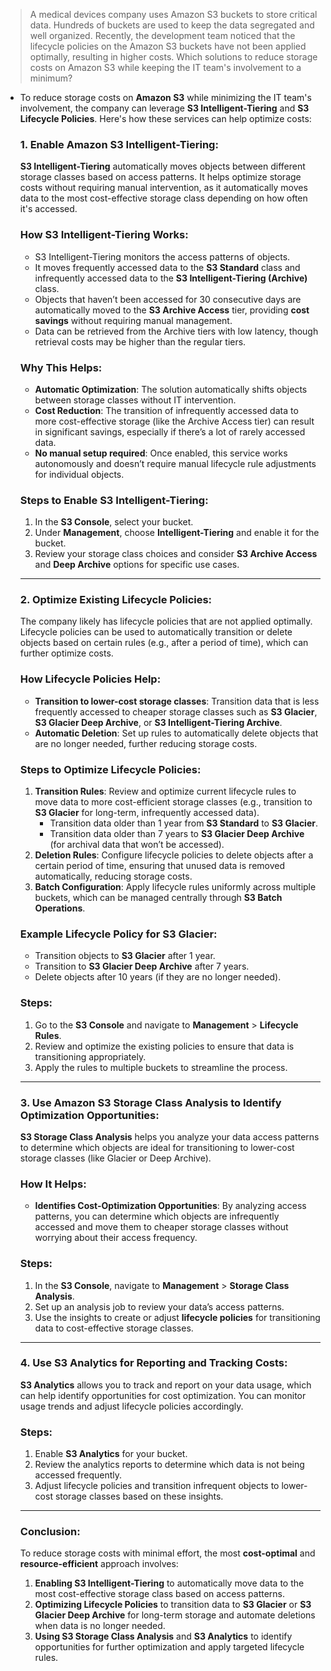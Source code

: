 > A medical devices company uses Amazon S3 buckets to store critical data. Hundreds of buckets are used to keep the data segregated and well organized. Recently, the development team noticed that the lifecycle policies on the Amazon S3 buckets have not been applied optimally, resulting in higher costs. Which solutions to reduce storage costs on Amazon S3 while keeping the IT team's involvement to a minimum?

- To reduce storage costs on **Amazon S3** while minimizing the IT team's involvement, the company can leverage **S3 Intelligent-Tiering** and **S3 Lifecycle Policies**. Here's how these services can help optimize costs:

    ### **1. Enable Amazon S3 Intelligent-Tiering:**

    **S3 Intelligent-Tiering** automatically moves objects between different storage classes based on access patterns. It helps optimize storage costs without requiring manual intervention, as it automatically moves data to the most cost-effective storage class depending on how often it's accessed.

    ### **How S3 Intelligent-Tiering Works:**

    - S3 Intelligent-Tiering monitors the access patterns of objects.
    - It moves frequently accessed data to the **S3 Standard** class and infrequently accessed data to the **S3 Intelligent-Tiering (Archive)** class.
    - Objects that haven’t been accessed for 30 consecutive days are automatically moved to the **S3 Archive Access** tier, providing **cost savings** without requiring manual management.
    - Data can be retrieved from the Archive tiers with low latency, though retrieval costs may be higher than the regular tiers.

    ### **Why This Helps**:

    - **Automatic Optimization**: The solution automatically shifts objects between storage classes without IT intervention.
    - **Cost Reduction**: The transition of infrequently accessed data to more cost-effective storage (like the Archive Access tier) can result in significant savings, especially if there’s a lot of rarely accessed data.
    - **No manual setup required**: Once enabled, this service works autonomously and doesn’t require manual lifecycle rule adjustments for individual objects.

    ### **Steps to Enable S3 Intelligent-Tiering**:

    1. In the **S3 Console**, select your bucket.
    2. Under **Management**, choose **Intelligent-Tiering** and enable it for the bucket.
    3. Review your storage class choices and consider **S3 Archive Access** and **Deep Archive** options for specific use cases.

    ---

    ### **2. Optimize Existing Lifecycle Policies:**

    The company likely has lifecycle policies that are not applied optimally. Lifecycle policies can be used to automatically transition or delete objects based on certain rules (e.g., after a period of time), which can further optimize costs.

    ### **How Lifecycle Policies Help**:

    - **Transition to lower-cost storage classes**: Transition data that is less frequently accessed to cheaper storage classes such as **S3 Glacier**, **S3 Glacier Deep Archive**, or **S3 Intelligent-Tiering Archive**.
    - **Automatic Deletion**: Set up rules to automatically delete objects that are no longer needed, further reducing storage costs.

    ### **Steps to Optimize Lifecycle Policies**:

    1. **Transition Rules**: Review and optimize current lifecycle rules to move data to more cost-efficient storage classes (e.g., transition to **S3 Glacier** for long-term, infrequently accessed data).
        - Transition data older than 1 year from **S3 Standard** to **S3 Glacier**.
        - Transition data older than 7 years to **S3 Glacier Deep Archive** (for archival data that won’t be accessed).
    2. **Deletion Rules**: Configure lifecycle policies to delete objects after a certain period of time, ensuring that unused data is removed automatically, reducing storage costs.
    3. **Batch Configuration**: Apply lifecycle rules uniformly across multiple buckets, which can be managed centrally through **S3 Batch Operations**.

    ### **Example Lifecycle Policy for S3 Glacier**:

    - Transition objects to **S3 Glacier** after 1 year.
    - Transition to **S3 Glacier Deep Archive** after 7 years.
    - Delete objects after 10 years (if they are no longer needed).

    ### **Steps**:

    1. Go to the **S3 Console** and navigate to **Management** > **Lifecycle Rules**.
    2. Review and optimize the existing policies to ensure that data is transitioning appropriately.
    3. Apply the rules to multiple buckets to streamline the process.

    ---

    ### **3. Use Amazon S3 Storage Class Analysis to Identify Optimization Opportunities:**

    **S3 Storage Class Analysis** helps you analyze your data access patterns to determine which objects are ideal for transitioning to lower-cost storage classes (like Glacier or Deep Archive).

    ### **How It Helps**:

    - **Identifies Cost-Optimization Opportunities**: By analyzing access patterns, you can determine which objects are infrequently accessed and move them to cheaper storage classes without worrying about their access frequency.

    ### **Steps**:

    1. In the **S3 Console**, navigate to **Management** > **Storage Class Analysis**.
    2. Set up an analysis job to review your data’s access patterns.
    3. Use the insights to create or adjust **lifecycle policies** for transitioning data to cost-effective storage classes.

    ---

    ### **4. Use S3 Analytics for Reporting and Tracking Costs**:

    **S3 Analytics** allows you to track and report on your data usage, which can help identify opportunities for cost optimization. You can monitor usage trends and adjust lifecycle policies accordingly.

    ### **Steps**:

    1. Enable **S3 Analytics** for your bucket.
    2. Review the analytics reports to determine which data is not being accessed frequently.
    3. Adjust lifecycle policies and transition infrequent objects to lower-cost storage classes based on these insights.

    ---

    ### **Conclusion**:

    To reduce storage costs with minimal effort, the most **cost-optimal** and **resource-efficient** approach involves:

    1. **Enabling S3 Intelligent-Tiering** to automatically move data to the most cost-effective storage class based on access patterns.
    2. **Optimizing Lifecycle Policies** to transition data to **S3 Glacier** or **S3 Glacier Deep Archive** for long-term storage and automate deletions when data is no longer needed.
    3. **Using S3 Storage Class Analysis** and **S3 Analytics** to identify opportunities for further optimization and apply targeted lifecycle rules.